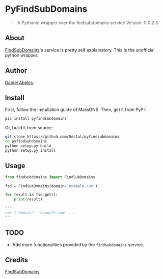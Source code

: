 # PyFindSubDomains
> A Pythonic wrapper over the findsubdomains service
> Version: 0.0.2.3

## About

[FindSubDomains](https://findsubdomains.com/)'s service is pretty self explainatory. This is the unofficial python wrapper.

## Author

[Daniel Abeles](https://twitter.com/Daniel_Abeles).

## Install

First, follow the installation guide of MassDNS.
Then, get it from PyPI:

```
pip install pyfindsubdomains
```

Or, build it from source:

```bash
git clone https://github.com/Den1al/pyfindsubdomains
cd pyfindsubdomains
python setup.py build
python setup.py install
```

## Usage

```python
from findsubdomains import FindSubDomains

fsd = FindSubDomains(domain='example.com')

for result in fsd.get():
    print(result)

"""
>>> {'domain': 'example.com' ...
"""
```

## TODO
* Add more functionalities provided by the `findsubdomains` service.

## Credits

[FindSubDomains](https://findsubdomains.com/)
